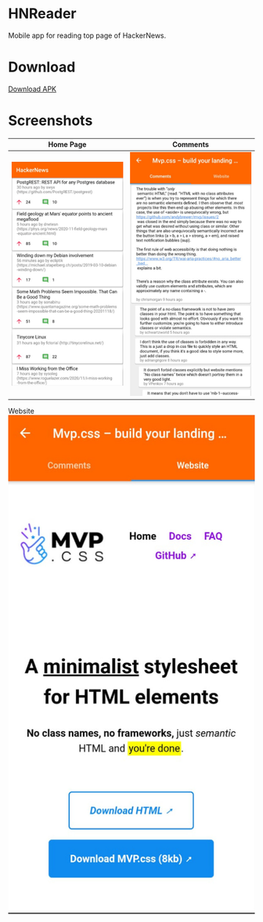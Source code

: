 # HNReader

Mobile app for reading top page of HackerNews.

# Download
[Download APK](https://github.com/athulp01/HNReader/releases/tag/v1.0.0)

# Screenshots

Home Page                  |  Comments
:-------------------------:|:-------------------------:
![](screenshots/home.jpeg) |  ![](screenshots/comments.jpeg)
Website
![](screenshots/website.jpeg)
